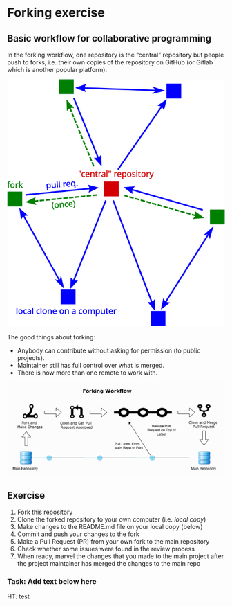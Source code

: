 # Forking exercise

## Basic workflow for collaborative programming

In the forking workflow, one repository is the “central” repository but people push to forks, i.e. their own copies of the repository on GitHub (or Gitlab which is another popular platform):

![Contributing to project using forking](img/forking_wf_1.svg)

The good things about forking:

- Anybody can contribute without asking for permission (to public projects).
- Maintainer still has full control over what is merged.
- There is now more than one remote to work with.

![The process of merging something to main project from a fork](img/forking_wf_2.png)

## Exercise

1. Fork this repository
2. Clone the forked repository to your own computer (i.e. *local copy*)
3. Make changes to the README.md file on your local copy (below)
4. Commit and push your changes to the fork
5. Make a Pull Request (PR) from your own fork to the main repository
6. Check whether some issues were found in the review process
7. When ready, marvel the changes that you made to the main project after the project maintainer has merged the changes to the main repo

### Task: Add text below here

HT: test
